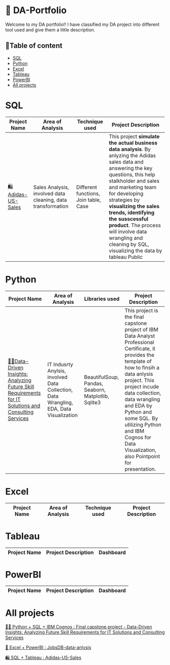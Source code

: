 # 📖 DA-Portfolio

Welcome to my DA portfolio!! I have classified my DA project into different tool used and give them a little description.

## 🔎Table of content

- [SQL](#sql)
- [Python](#python)
- [Excel](#excel)
- [Tableau](#tableau)
- [PowerBI](#powerbi)
- [All projects](#all-projects)


# SQL
| Project Name | Area of Analysis | Technique used | Project Description | 
|---|---|---|---|
|[🛍️Adidas-US-Sales](https://github.com/24billys/Adidas-US-Sales)| Sales Analysis, involved data cleaning, data transformation | Different functions, Join table, Case | This project <b>simulate the actual business data analysis</b>. By anlyzing the Adidas sales data and answering the key questions, this help stalkholder and sales and marketing team for developing strategies by <b>visualizing the sales trends, identifying the susscessful product</b>. The process will involve data wrangling and cleaning by SQL, visualizing the data by tableau Public 




# Python
| Project Name | Area of Analysis | Libraries used | Project Description | 
|---|---|---|---|
| [👨‍💻Data-Driven Insights: Analyzing Future Skill Requirements for IT Solutions and Consulting Services](https://github.com/24billys/IBM-final-capstone-project) | IT Indusrty Anylsis, involved Data Collection, Data Wrangling, EDA, Data Visualization | BeautifulSoup, Pandas, Seaborn, Matplotlib, Sqlite3 | This project is the final capstone project of IBM Data Analyst Professional Certificate, it provides the template of how to finsih a data anlysis project. This project incude data collection, data wrangling and EDA by Python and some SQL. By utilizing Python and IBM Cognos for Data Visualization, also Pointpoint for presentation.
 
# Excel
| Project Name | Area of Analysis | Technique used | Project Description |
|---|---|---|---|


# Tableau
| Project Name | Project Description | Dashboard |
|---|---|---|


# PowerBI
| Project Name | Project Description | Dashboard |
|---|---|---|


# All projects

[👨‍💻 Python + SQL + IBM Cognos : Final capstone project - Data-Driven Insights: Analyzing Future Skill Requirements for IT Solutions and Consulting Services](https://github.com/24billys/IBM-final-capstone-project)

[💼 Excel + PowerBI : JobsDB-data-anlysis](https://github.com/24billys/JobsDB-data-anlysis)

[🛍️ SQL + Tableau : Adidas-US-Sales](https://github.com/24billys/Adidas-US-Sales)
